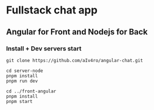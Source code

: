 # Fullstack chat app
## Angular for Front and Nodejs for Back
### Install + Dev servers start
```
git clone https://github.com/aIv4ro/angular-chat.git

cd server-node
pnpm install
pnpm run dev

cd ../front-angular
pnpm install
pnpm start
```
